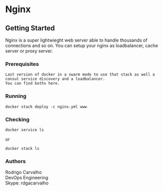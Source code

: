 # Nginx

## Getting Started

Nginx is a super lightwieght web server able to handle thousands of connections and so on. You can setup your nginx as loadbalancer, cache server or proxy server.

### Prerequisites

```
Last version of docker in a swarm mode to use that stack as well a consul service discovery and a loadbalancer.
You can find boths here.
```

### Running
```
docker stack deploy -c nginx.yml www
```

### Checking
```
docker service ls
```
or
```
docker stack ls
```

### Authors

Rodrigo Carvalho </br>
DevOps Engineering </br>
Skype: rdgacarvalho